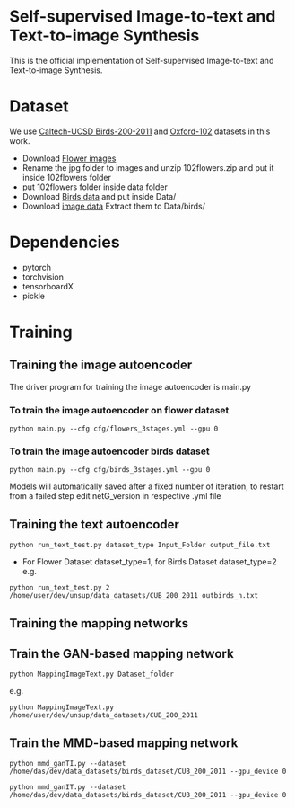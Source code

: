 # Self-supervised Image-to-text and Text-to-image Synthesis

This is the official implementation of Self-supervised Image-to-text and Text-to-image Synthesis.

# Dataset
We use [Caltech-UCSD Birds-200-2011](http://www.vision.caltech.edu/visipedia/CUB-200-2011.html) and [Oxford-102](https://www.robots.ox.ac.uk/~vgg/data/flowers/102/) datasets in this work.
- Download [Flower images](https://www.robots.ox.ac.uk/~vgg/data/flowers/102/102flowers.tgz)
- Rename the jpg folder to images and unzip 102flowers.zip and put it inside 102flowers folder
- put 102flowers folder inside data folder
- Download [Birds data](https://drive.google.com/file/d/0B3y_msrWZaXLT1BZdVdycDY5TEE/view) and put inside Data/
- Download [image data](http://www.vision.caltech.edu/visipedia/CUB-200-2011.html) Extract them to Data/birds/
# Dependencies
 - pytorch
 - torchvision
 - tensorboardX
 - pickle

# Training
## Training the image autoencoder
The driver program for training the image autoencoder is main.py
### To train the image autoencoder on flower dataset
```
python main.py --cfg cfg/flowers_3stages.yml --gpu 0
```
### To train the image autoencoder birds dataset
```
python main.py --cfg cfg/birds_3stages.yml --gpu 0
```
Models will automatically saved after a fixed number of iteration, to restart from a failed step edit netG_version in respective .yml file
## Training the text autoencoder
```
python run_text_test.py dataset_type Input_Folder output_file.txt
```
- For Flower Dataset dataset_type=1, for Birds Dataset dataset_type=2
e.g. 
```
python run_text_test.py 2 /home/user/dev/unsup/data_datasets/CUB_200_2011 outbirds_n.txt
```
## Training the mapping networks
## Train the GAN-based mapping network
```
python MappingImageText.py Dataset_folder
```
e.g.
```
python MappingImageText.py /home/user/dev/unsup/data_datasets/CUB_200_2011
```
## Train the MMD-based mapping network
```
python mmd_ganTI.py --dataset /home/das/dev/data_datasets/birds_dataset/CUB_200_2011 --gpu_device 0
```
```
python mmd_ganIT.py --dataset /home/das/dev/data_datasets/birds_dataset/CUB_200_2011 --gpu_device 0
```

